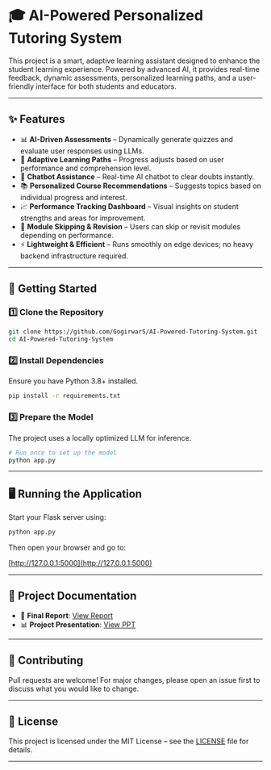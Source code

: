 
# 🎓 AI-Powered Personalized Tutoring System

This project is a smart, adaptive learning assistant designed to enhance the student learning experience. Powered by advanced AI, it provides real-time feedback, dynamic assessments, personalized learning paths, and a user-friendly interface for both students and educators.

---

## ✨ Features

- 📊 **AI-Driven Assessments** – Dynamically generate quizzes and evaluate user responses using LLMs.  
- 🧠 **Adaptive Learning Paths** – Progress adjusts based on user performance and comprehension level.  
- 💬 **Chatbot Assistance** – Real-time AI chatbot to clear doubts instantly.  
- 📚 **Personalized Course Recommendations** – Suggests topics based on individual progress and interest.  
- 📈 **Performance Tracking Dashboard** – Visual insights on student strengths and areas for improvement.  
- 🔁 **Module Skipping & Revision** – Users can skip or revisit modules depending on performance.  
- ⚡ **Lightweight & Efficient** – Runs smoothly on edge devices; no heavy backend infrastructure required.

---

## 🚀 Getting Started

### 1️⃣ Clone the Repository
```bash
git clone https://github.com/GogirwarS/AI-Powered-Tutoring-System.git
cd AI-Powered-Tutoring-System
```

### 2️⃣ Install Dependencies
Ensure you have Python 3.8+ installed.
```bash
pip install -r requirements.txt
```

### 3️⃣ Prepare the Model
The project uses a locally optimized LLM for inference.
```bash
# Run once to set up the model
python app.py
```

---

## 🖥️ Running the Application

Start your Flask server using:

```bash
python app.py
```

Then open your browser and go to:

[http://127.0.0.1:5000](http://127.0.0.1:5000)

---

## 📄 Project Documentation

- 📘 **Final Report**: [View Report](https://drive.google.com/file/d/1JswsQXyTuEKJ55h4D00nIs7fLidGgdlZ/view?usp=sharing)  
- 📊 **Project Presentation**: [View PPT](https://drive.google.com/file/d/1xrCkmmisPvrbDyK5mI_bkB3RikvnmBF5/view?usp=sharing)

---

## 🤝 Contributing

Pull requests are welcome! For major changes, please open an issue first to discuss what you would like to change.

---

## 📜 License

This project is licensed under the MIT License – see the [LICENSE](LICENSE) file for details.

---
